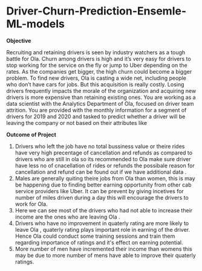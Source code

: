 # Driver-Churn-Prediction-Ensemle-ML-models

**Objective**

Recruiting and retaining drivers is seen by industry watchers as a tough battle for Ola. Churn among drivers is high and it’s very easy for drivers to stop working for the service on the fly or jump to Uber depending on the rates.
As the companies get bigger, the high churn could become a bigger problem. To find new drivers, Ola is casting a wide net, including people who don’t have cars for jobs. But this acquisition is really costly. Losing drivers frequently impacts the morale of the organization and acquiring new drivers is more expensive than retaining existing ones.
You are working as a data scientist with the Analytics Department of Ola, focused on driver team attrition. You are provided with the monthly information for a segment of drivers for 2019 and 2020 and tasked to predict whether a driver will be leaving the company or not based on their attributes like

**Outcome of Project**

1) Drivers who left the job have no total bussiness value or theire rides have very high precentage of cancellation and refunds as compared to drivers who are still in ola so its recommended to Ola make sure driver have less no of cnacellation of rides or refunds the possibale reason for cancellation and refund can be found out if we have additional data .
2) Males are generally quiting theire jobs from Ola than women, this is may be happening due to finding better earning opportunity from other cab service providers like Uber. It can be prevent by giving incetives for number of miles driven during a day this will encourage the drivers to work for Ola.
3) Here we can see most of the drivers who had not able to increase their income are the ones who are leaving Ola .
4) Drivers who have no improvement in quaterly rating are more likely to leave Ola , quaterly rating plays important role in earning of the driver. Hence Ola could conduct some training sessions and train them regarding importance of ratings and it's effect on earning potential.
5) More number of men have incremented their income than womens this may be due to more number of mens have able to improve their quaterly ratings.
